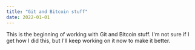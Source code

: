 ```yaml
---
title: "Git and Bitcoin stuff"
date: 2022-01-01
---
```

This is the beginning of working with Git and Bitcoin stuff.
I'm not sure if I get how I did this, but I'll keep working on it now to make it better.
